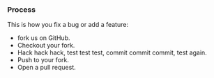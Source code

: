 ### Process

This is how you fix a bug or add a feature:

* fork us on GitHub.
* Checkout your fork.
* Hack hack hack, test test test, commit commit commit, test again.
* Push to your fork.
* Open a pull request.